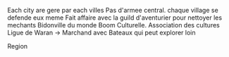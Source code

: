 Each city are gere par each villes
Pas d'armee central. chaque village se defende eux meme
Fait affaire avec la guild d'aventurier pour nettoyer les mechants
Bidonville du monde
Boom Culturelle. Association des cultures
Ligue de Waran -> Marchand avec Bateaux qui peut explorer loin

Region